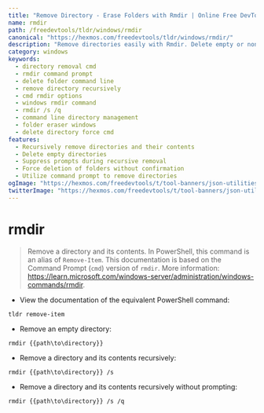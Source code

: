 ```yaml
---
title: "Remove Directory - Erase Folders with Rmdir | Online Free DevTools by Hexmos"
name: rmdir
path: /freedevtools/tldr/windows/rmdir
canonical: "https://hexmos.com/freedevtools/tldr/windows/rmdir/"
description: "Remove directories easily with Rmdir. Delete empty or non-empty folders recursively and suppress prompts for quicker directory management. Free online tool, no registration required."
category: windows
keywords:
  - directory removal cmd
  - rmdir command prompt
  - delete folder command line
  - remove directory recursively
  - cmd rmdir options
  - windows rmdir command
  - rmdir /s /q
  - command line directory management
  - folder eraser windows
  - delete directory force cmd
features:
  - Recursively remove directories and their contents
  - Delete empty directories
  - Suppress prompts during recursive removal
  - Force deletion of folders without confirmation
  - Utilize command prompt to remove directories
ogImage: "https://hexmos.com/freedevtools/t/tool-banners/json-utilities-banner.png"
twitterImage: "https://hexmos.com/freedevtools/t/tool-banners/json-utilities-banner.png"
---
```


# rmdir

> Remove a directory and its contents.
> In PowerShell, this command is an alias of `Remove-Item`. This documentation is based on the Command Prompt (`cmd`) version of `rmdir`.
> More information: <https://learn.microsoft.com/windows-server/administration/windows-commands/rmdir>.

- View the documentation of the equivalent PowerShell command:

`tldr remove-item`

- Remove an empty directory:

`rmdir {{path\to\directory}}`

- Remove a directory and its contents recursively:

`rmdir {{path\to\directory}} /s`

- Remove a directory and its contents recursively without prompting:

`rmdir {{path\to\directory}} /s /q`
